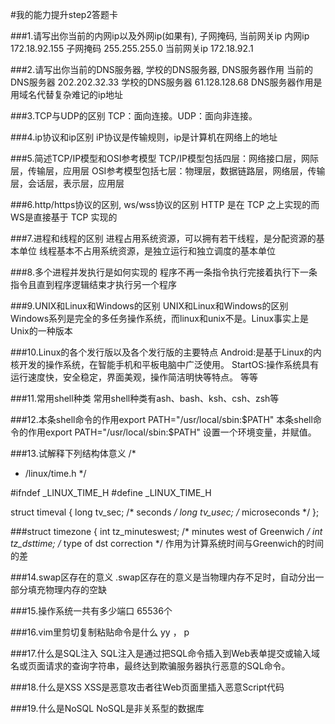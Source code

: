 #我的能力提升step2答题卡

###1.请写出你当前的内网ip以及外网ip(如果有), 子网掩码, 当前网关ip
内网ip       172.18.92.155
子网掩码     255.255.255.0
当前网关ip   172.18.92.1

###2.请写出你当前的DNS服务器, 学校的DNS服务器, DNS服务器作用
当前的DNS服务器  202.202.32.33
学校的DNS服务器  61.128.128.68
DNS服务器作用是用域名代替复杂难记的ip地址

###3.TCP与UDP的区别
TCP：面向连接。UDP：面向非连接。

###4.ip协议和ip区别
iP协议是传输规则，ip是计算机在网络上的地址

###5.简述TCP/IP模型和OSI参考模型
TCP/IP模型包括四层：网络接口层，网际层，传输层，应用层
OSI参考模型包括七层：物理层，数据链路层，网络层，传输层，会话层，表示层，应用层

###6.http/https协议的区别, ws/wss协议的区别
HTTP 是在 TCP 之上实现的而WS是直接基于 TCP 实现的

###7.进程和线程的区别
进程占用系统资源，可以拥有若干线程，是分配资源的基本单位
线程基本不占用系统资源，是独立运行和独立调度的基本单位

###8.多个进程并发执行是如何实现的
程序不再一条指令执行完接着执行下一条指令且直到程序逻辑结束才执行另一个程序

###9.UNIX和Linux和Windows的区别
UNIX和Linux和Windows的区别
Windows系列是完全的多任务操作系统，而linux和unix不是。Linux事实上是Unix的一种版本

###10.Linux的各个发行版以及各个发行版的主要特点
Android:是基于Linux的内核开发的操作系统，在智能手机和平板电脑中广泛使用。
StartOS:操作系统具有运行速度快，安全稳定，界面美观，操作简洁明快等特点。
等等

###11.常用shell种类
常用shell种类有ash、bash、ksh、csh、zsh等

###12.本条shell命令的作用export PATH="/usr/local/sbin:$PATH"
本条shell命令的作用export PATH="/usr/local/sbin:$PATH"
设置一个环境变量，并赋值。


###13.试解释下列结构体意义
/*
 *  /linux/time.h
 */

#ifndef _LINUX_TIME_H
#define _LINUX_TIME_H

struct timeval {
    long    tv_sec;     /* seconds */
    long    tv_usec;    /* microseconds */
};

###struct timezone {
    int tz_minuteswest; /* minutes west of Greenwich */
    int tz_dsttime; /* type of dst correction */
作用为计算系统时间与Greenwich的时间的差

###14.swap区存在的意义
.swap区存在的意义是当物理内存不足时，自动分出一部分填充物理内存的空缺

###15.操作系统一共有多少端口
65536个

###16.vim里剪切复制粘贴命令是什么
yy ， p

###17.什么是SQL注入
SQL注入是通过把SQL命令插入到Web表单提交或输入域名或页面请求的查询字符串，最终达到欺骗服务器执行恶意的SQL命令。

###18.什么是XSS
XSS是恶意攻击者往Web页面里插入恶意Script代码

###19.什么是NoSQL
NoSQL是非关系型的数据库


